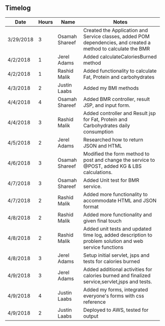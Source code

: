 ## Timelog

|  Date | Hours  | Name | Notes |
|-------|--------|------|-------|
|     3/29/2018  |     3   |   Osamah Shareef   |   Created the Application and Service classes, added POM dependencies, and created a method to calculate the BMR  |
|     4/2/2018  |     1   |   Jerel Adams   |    Added calculateCaloriesBurned method  |
|     4/2/2018  |     1   |   Rashid Malik   |    Added functionality to calculate Fat, Protein and carbohydrates  |
|     4/3/2018  |     2   |   Justin Laabs   | Added my BMI methods |
|     4/4/2018  |     4   |   Osamah Shareef   |    Added BMR controller, result JSP, and input form.  |
|     4/4/2018  |     3   |   Rashid Malik   |    Added controller and Result jsp for Fat, Protein and Carbohydrates daily consumption |
|     4/5/2018  |     2  |   Jerel Adams   |    Researched how to return JSON and HTML  |
|     4/6/2018  |     3   |   Osamah Shareef   |    Modified the form method to post and change the service to @POST, added KG & LBS calculations. |
|     4/7/2018  |     3   |   Osamah Shareef   |    Added Unit test for BMR service. |
|     4/7/2018  |     2   |   Rashid Malik   |    Added more functionality to accommodate HTML and JSON format |
|     4/8/2018  |     2   |   Rashid Malik   |    Added more functionality and given final touch |
|     4/8/2018  |     2   |   Rashid Malik   |    Added unit tests and updated time log, added description to problem solution and web service functions |
|     4/8/2018  |     3  |   Jerel Adams   |    Setup initial servlet, jsps and tests for calories burned |
|     4/9/2018  |     3  |   Jerel Adams   |    Added additional activities for calories burned and finalized service,servlet,jsps and tests. |
|     4/9/2018  |     4   |   Justin Laabs   | Added my forms, integrated everyone's forms with css reference |
|     4/9/2018  |     2   |   Justin Laabs   | Deployed to AWS, tested for output |